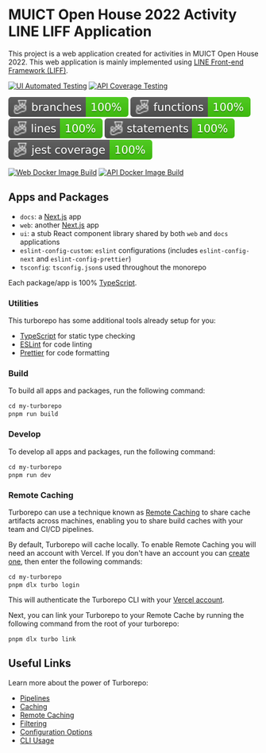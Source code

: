 # MUICT Open House 2022 Activity LINE LIFF Application

This project is a web application created for activities in MUICT Open House 2022. This web application is mainly implemented using [LINE Front-end Framework (LIFF)](https://developers.line.biz/en/docs/liff/overview/).

[![UI Automated Testing](https://github.com/iamprompt/muict-openhouse-2022/actions/workflows/web_automated_test.yml/badge.svg?branch=main)](https://github.com/iamprompt/muict-openhouse-2022/actions/workflows/web_automated_test.yml)
[![API Coverage Testing](https://github.com/iamprompt/muict-openhouse-2022/actions/workflows/api_coverage_test.yml/badge.svg?branch=main)](https://github.com/iamprompt/muict-openhouse-2022/actions/workflows/api_coverage_test.yml)

![Branches](./badges/coverage-branches.svg)
![Functions](./badges/coverage-functions.svg)
![Lines](./badges/coverage-lines.svg)
![Statements](./badges/coverage-statements.svg)
![Jest coverage](./badges/coverage-jest%20coverage.svg)

[![Web Docker Image Build](https://github.com/iamprompt/muict-openhouse-2022/actions/workflows/build_web_images.yml/badge.svg?branch=main)](https://github.com/iamprompt/muict-openhouse-2022/actions/workflows/build_web_images.yml)
[![API Docker Image Build](https://github.com/iamprompt/muict-openhouse-2022/actions/workflows/build_api_images.yml/badge.svg?branch=main)](https://github.com/iamprompt/muict-openhouse-2022/actions/workflows/build_api_images.yml)

## Apps and Packages

- `docs`: a [Next.js](https://nextjs.org/) app
- `web`: another [Next.js](https://nextjs.org/) app
- `ui`: a stub React component library shared by both `web` and `docs` applications
- `eslint-config-custom`: `eslint` configurations (includes `eslint-config-next` and `eslint-config-prettier`)
- `tsconfig`: `tsconfig.json`s used throughout the monorepo

Each package/app is 100% [TypeScript](https://www.typescriptlang.org/).

### Utilities

This turborepo has some additional tools already setup for you:

- [TypeScript](https://www.typescriptlang.org/) for static type checking
- [ESLint](https://eslint.org/) for code linting
- [Prettier](https://prettier.io) for code formatting

### Build

To build all apps and packages, run the following command:

```
cd my-turborepo
pnpm run build
```

### Develop

To develop all apps and packages, run the following command:

```
cd my-turborepo
pnpm run dev
```

### Remote Caching

Turborepo can use a technique known as [Remote Caching](https://turbo.build/repo/docs/core-concepts/remote-caching) to share cache artifacts across machines, enabling you to share build caches with your team and CI/CD pipelines.

By default, Turborepo will cache locally. To enable Remote Caching you will need an account with Vercel. If you don't have an account you can [create one](https://vercel.com/signup), then enter the following commands:

```
cd my-turborepo
pnpm dlx turbo login
```

This will authenticate the Turborepo CLI with your [Vercel account](https://vercel.com/docs/concepts/personal-accounts/overview).

Next, you can link your Turborepo to your Remote Cache by running the following command from the root of your turborepo:

```
pnpm dlx turbo link
```

## Useful Links

Learn more about the power of Turborepo:

- [Pipelines](https://turbo.build/repo/docs/core-concepts/monorepos/running-tasks)
- [Caching](https://turbo.build/repo/docs/core-concepts/caching)
- [Remote Caching](https://turbo.build/repo/docs/core-concepts/remote-caching)
- [Filtering](https://turbo.build/repo/docs/core-concepts/monorepos/filtering)
- [Configuration Options](https://turbo.build/repo/docs/reference/configuration)
- [CLI Usage](https://turbo.build/repo/docs/reference/command-line-reference)
